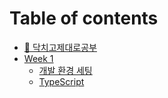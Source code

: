 # Table of contents

* [👋 닥치고제대로공부](README.md)
* [Week 1](week-1/README.md)
  * [개발 환경 세팅](week-1/undefined.md)
  * [TypeScript](week-1/typescript.md)
